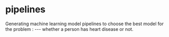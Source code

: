 # pipelines
 Generating machine learning model pipelines to choose the best model for the problem : --- whether a person has heart disease or not.

